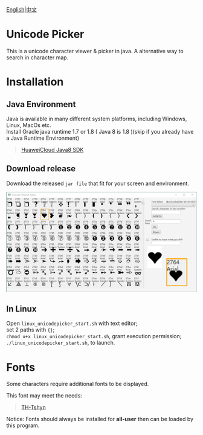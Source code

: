 [English](readme.md)|[中文](readme_zh.md)
# Unicode Picker

This is a unicode character viewer & picker in java.
A alternative way to search in character map.

# Installation

## Java Environment
Java is available in many different system platforms, including Windows, Linux, MacOs etc.<br/>
Install Oracle java runtime 1.7 or 1.8 ( Java 8 is 1.8 )(skip if you already have a Java Runtime Environment)
>[HuaweiCloud Java8 SDK](https://mirrors.huaweicloud.com/java/jdk/8u202-b08/)

## Download release

Download the released `jar file` that fit for your screen and environment.

![sample1](/screenshot/sampleform1.png)

## In Linux

Open `linux_unicodepicker_start.sh` with text editor;<br/>
set 2 paths with `{}`;<br/>
`chmod u+x linux_unicodepicker_start.sh`, grant execution permission;
`./linux_unicodepicker_start.sh`, to launch.

# Fonts

Some characters require additional fonts to be displayed.

This font may meet the needs:<br/>
> [TH-Tshyn](http://cheonhyeong.com/English/download.html)

Notice: Fonts should always be installed for **all-user** then can be loaded by this program.